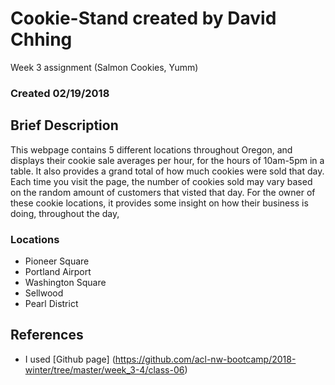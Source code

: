 # Cookie-Stand   created by David Chhing
Week 3 assignment (Salmon Cookies, Yumm)
### Created 02/19/2018

## Brief Description
This webpage contains 5 different locations throughout Oregon, and displays their cookie sale averages per hour, for the hours of 10am-5pm in a table. It also provides a grand total of how much cookies were sold that day. Each time you visit the page, the number of cookies sold may vary based on the random amount of customers that visted that day. For the owner of these cookie locations, it provides some insight on how their business is doing, throughout the day,
### Locations
* Pioneer Square
* Portland Airport
* Washington Square
* Sellwood 
* Pearl District

## References
- I used [Github page] (https://github.com/acl-nw-bootcamp/2018-winter/tree/master/week_3-4/class-06)